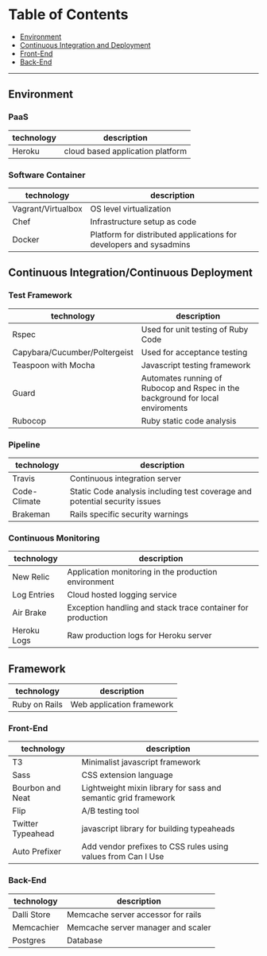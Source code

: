 # Table of Contents
- [Environment](https://github.com/excellaco/open-cabinet/blob/master/documents/technical/technology_stack.md#environment)
- [Continuous Integration and Deployment](https://github.com/excellaco/open-cabinet/blob/master/documents/technical/technology_stack.md#user-content-continuous-integrationcontinuous-deployment)
- [Front-End](https://github.com/excellaco/open-cabinet/blob/master/documents/technical/technology_stack.md#front-end)
- [Back-End](https://github.com/excellaco/open-cabinet/blob/master/documents/technical/technology_stack.md#back-end)


***


## Environment

### PaaS

technology | description
---------- | -----------
Heroku     | cloud based application platform

### Software Container
technology         | description
----------         | -----------
Vagrant/Virtualbox | OS level virtualization
Chef               | Infrastructure setup as code
Docker             | Platform for distributed applications for developers and sysadmins

## Continuous Integration/Continuous Deployment
### Test Framework

technology                    | description
----------                    | -----------
Rspec                         | Used for unit testing of Ruby Code
Capybara/Cucumber/Poltergeist | Used for acceptance testing
Teaspoon with Mocha           | Javascript testing framework
Guard                         | Automates running of Rubocop and Rspec in the background  for local enviroments
Rubocop                       |  Ruby static code analysis

### Pipeline
technology    | description
----------    | -----------
Travis        | Continuous integration server
Code-Climate  | Static Code analysis including test coverage and potential security issues
Brakeman      | Rails specific security warnings

### Continuous Monitoring
technology    | description
----------    | -----------
New Relic     | Application monitoring in the production environment
Log Entries   | Cloud hosted logging service
Air Brake     | Exception handling and stack trace container for production
Heroku Logs   | Raw production logs for Heroku server

## Framework
technology        | description
----------        | -----------
Ruby on Rails     | Web application framework 

### Front-End
technology        | description
----------        | -----------
T3                | Minimalist javascript framework
Sass              | CSS extension language
Bourbon and Neat  | Lightweight mixin library for sass and semantic grid framework
Flip              | A/B testing tool
Twitter Typeahead | javascript library for building typeaheads
Auto Prefixer     | Add vendor prefixes to CSS rules using values from Can I Use

### Back-End
technology        | description
----------        | -----------
Dalli Store       | Memcache server accessor for rails
Memcachier        | Memcache server manager and scaler
Postgres          | Database

